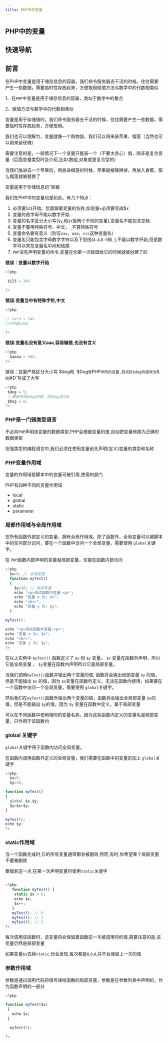 ```yaml
---
title: PHP中的变量
---
```


## PHP中的变量

## 快速导航

<TOC />

## 前言

在PHP中变量是用于储存信息的容器，我们命令服务器去干活的时候，往往需要产生一些数据，需要临时性存放起来，方便取用赋值方法与数学中的代数相类似

1、在`PHP`中变量是用于储存信息的容器，类似于数学中的集合

2、赋值方法与数学中的代数相类似

变量是用于存储值的，我们命令服务器去干活的时候，往往需要产生一些数据，需要临时性存放起来，方便取用。

我们也可以理解为，变量就像一个购物袋，我们可以用来装苹果、榴莲（当然也可以用来装玫瑰）

需要注意的是，一般情况下一个变量只能装一个（不要太贪心）值，除非是复合变量（后面变量类型时会介绍,比如:数组,对象就是复合型的）

当我们放进去一个苹果后，再放进榴莲的时候，苹果就被替换掉，再放入香蕉，那么榴莲就被替换了

变量是用于存储信息的”容器

我们在PHP中的变量也是如此。有几个特点：

1. 必须要以`$`开始。后面跟着变量的名称,如变量`x`必须要写成$x
2. 变量的首字母不能以数字开始
3. 变量的名字区分大小写(`$y`,和`$Y`是两个不同的变量),变量名不能包含空格
4. 变量不要用特殊符号、中文，`_`不算特殊符号
5. 变量命名要有意义（别写`xxx`，`aaa`，`ccc`这种变量名）
6. 变量名只能包含字母数字字符以及下划线(`A-A`,`0-9`和`_`),不能以数字开始,但是数字可以夹在变量名中间和结尾
7. `PHP`没有声明变量的命令,变量在你第一次赋值给它的时候就被创建了的

**错误：变量以数字开始**

```js
<?php

 $123 = 345

?>
```
**错误:变量当中有特殊字符,中文**
```js
<?php

// $a*d = 345
//$中国=345

?>
```
**错误:变量名没有意义aaa,容易输错,也没有含义**
```js
<?php
  $aaaa = 345;
?>
```
错误：变量严格区分大小写 $dog和 `$Dog`是`PHP`学院的变量,尝试将$dog的值改为`8.`结果`D`写成了大写
```js
<?php
 $dog = 5;
 //重新修改$dog的值，将$dog改为8
 $Dog = 8;
?>
```
### PHP是一门弱类型语言

不必向`PHP`声明该变量的数据类型,PHP会根据变量的值,自动把变量转换为正确的数据类型

在强类型的编程语言中,我们必须在使用变量前先声明(定义)变量的类型和名称

###  PHP变量作用域

变量的作用域是脚本中的变量可被引用,使用的部门

PHP有四种不同的变量作用域

* local
* global
* static
* parameter

### 局部作用域与全局作用域

在所有函数外部定义的变量，拥有全局作用域。除了函数外，全局变量可以被脚本中的任何部分访问，要在一个函数中访问一个全局变量，需要使用 `global`关键字。

在 `PHP`函数内部声明的变量是局部变量，仅能在函数内部访问
```js
<?php 
  $x=5; // 全局变量 
  function myTest() 
  { 
    $y=10; // 局部变量 
    echo "<p>测试函数内变量:<p>"; 
    echo "变量 x 为: $x"; 
    echo "<br>"; 
    echo "变量 y 为: $y"; 
  }  

myTest(); 

echo "<p>测试函数外变量:<p>"; 
echo "变量 x 为: $x"; 
echo "<br>"; 
echo "变量 y 为: $y"; 
?>
```
在以上实例中 `myTest()` 函数定义了 `$x` 和 `$y` 变量。 `$x` 变量在函数外声明，所以它是全局变量 ， `$y`变量在函数内声明所以它是局部变量。

当我们调用`myTest()`函数并输出两个变量的值, 函数将会输出局部变量 `$y` 的值，但是不能输出 `$x` 的值，因为 `$x`变量在函数外定义，无法在函数内使用，如果要在一个函数中访问一个全局变量，需要使用 `global`关键字。

然后我们在`myTest()`函数外输出两个变量的值，函数将会输出全局部变量 `$x`的值，但是不能输出 `$y`的值，因为 `$y` 变量在函数中定义，属于局部变量

可以在不同函数中使用相同的变量名称，因为这些函数内定义的变量名是局部变量，只作用于该函数内

### global 关键字

`global`关键字用于函数内访问全局变量。

在函数内调用函数外定义的全局变量，我们需要在函数中的变量前加上 `global`关键字

```js
<?php
  $x=5;
  $y=10;

function myTest()
{
  global $x,$y;
  $y=$x+$y;
}

myTest();
echo $y; 
?>
```

### static作用域

当一个函数完成时,它的所有变量通常都会被删除,然而,有时,你希望某个局部变量不要被删除

要做到这一点,在第一次声明变量时使用`static`关键字

```js

<?php
   function myTest() {
    static $x = 0;
    echo $x;
    $x++;
   }
   myTest(); // 0
   myTest(); // 1
   myTest(); // 2
?>
```
每次调用该函数时，该变量将会保留着函数前一次被调用时的值,需要注意的是,该变量仍然是局部变量

如果变量`$x`去掉`static`,你会发现,每次都是`0`,`0`,`0`,并不会保留上一次的值

### 参数作用域

参数是通过调用代码将值传递给函数的局部变量，参数是在参数列表中声明的，作为函数声明的一部分

```js
<?php

function myTest($x)
 {
   echo $x;
 }

  myTest(5);

?>
```

<footer-FooterLink :isShareLink="false" :isDaShang="true" />


